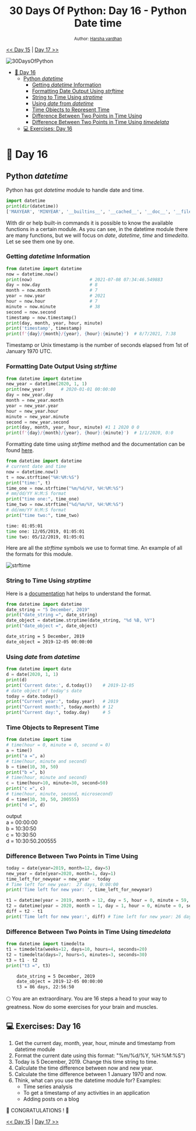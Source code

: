 <div align="center">
  <h1> 30 Days Of Python: Day 16 - Python Date time </h1>


  <sub>Author:
  <a href="https://www.linkedin.com/in/harsha-upadrasta-a33a461a2/" target="_blank">Harsha vardhan</a><br>
  <small></small>
  </sub>

</div>

[<< Day 15](../15_Day_Python_type_errors/15_python_type_errors.md) | [Day 17 >>](../17_Day_Exception_handling/17_exception_handling.md)

![30DaysOfPython](../images/30DaysOfPython_banner3@2x.png)
- [📘 Day 16](#-day-16)
  - [Python *datetime*](#python-datetime)
    - [Getting *datetime* Information](#getting-datetime-information)
    - [Formatting Date Output Using *strftime*](#formatting-date-output-using-strftime)
    - [String to Time Using *strptime*](#string-to-time-using-strptime)
    - [Using *date* from *datetime*](#using-date-from-datetime)
    - [Time Objects to Represent Time](#time-objects-to-represent-time)
    - [Difference Between Two Points in Time Using](#difference-between-two-points-in-time-using)
    - [Difference Between Two Points in Time Using *timedelata*](#difference-between-two-points-in-time-using-timedelata)
  - [💻 Exercises: Day 16](#-exercises-day-16)
# 📘 Day 16

## Python *datetime*

Python has got _datetime_ module to handle date and time.

```py
import datetime
print(dir(datetime))
['MAXYEAR', 'MINYEAR', '__builtins__', '__cached__', '__doc__', '__file__', '__loader__', '__name__', '__package__', '__spec__', 'date', 'datetime', 'datetime_CAPI', 'sys', 'time', 'timedelta', 'timezone', 'tzinfo']
```

With dir or help built-in commands it is possible to know the available functions in a certain module. As you can see, in the datetime module there are many functions, but we will focus on _date_, _datetime_, _time_ and _timedelta_. Let se see them one by one.

### Getting *datetime* Information

```py
from datetime import datetime
now = datetime.now()
print(now)                      # 2021-07-08 07:34:46.549883
day = now.day                   # 8
month = now.month               # 7
year = now.year                 # 2021
hour = now.hour                 # 7
minute = now.minute             # 38
second = now.second
timestamp = now.timestamp()
print(day, month, year, hour, minute)
print('timestamp', timestamp)
print(f'{day}/{month}/{year}, {hour}:{minute}')  # 8/7/2021, 7:38
```

Timestamp or Unix timestamp is the number of seconds elapsed from 1st of January 1970 UTC.

### Formatting Date Output Using *strftime*

```py
from datetime import datetime
new_year = datetime(2020, 1, 1)
print(new_year)      # 2020-01-01 00:00:00
day = new_year.day
month = new_year.month
year = new_year.year
hour = new_year.hour
minute = new_year.minute
second = new_year.second
print(day, month, year, hour, minute) #1 1 2020 0 0
print(f'{day}/{month}/{year}, {hour}:{minute}')  # 1/1/2020, 0:0

```

Formatting date time using *strftime* method and the documentation can be found [here](https://strftime.org/).

```py
from datetime import datetime
# current date and time
now = datetime.now()
t = now.strftime("%H:%M:%S")
print("time:", t)
time_one = now.strftime("%m/%d/%Y, %H:%M:%S")
# mm/dd/YY H:M:S format
print("time one:", time_one)
time_two = now.strftime("%d/%m/%Y, %H:%M:%S")
# dd/mm/YY H:M:S format
print("time two:", time_two)
```

```sh
time: 01:05:01
time one: 12/05/2019, 01:05:01
time two: 05/12/2019, 01:05:01
```

Here are all the _strftime_ symbols we use to format time. An example of all the formats for this module.

![strftime](../images/strftime.png)

### String to Time Using *strptime*
Here is a [documentation](https://www.programiz.com/python-programming/datetime/strptimet) hat helps to understand the format. 

```py
from datetime import datetime
date_string = "5 December, 2019"
print("date_string =", date_string)
date_object = datetime.strptime(date_string, "%d %B, %Y")
print("date_object =", date_object)
```

```sh
date_string = 5 December, 2019
date_object = 2019-12-05 00:00:00
```

### Using *date* from *datetime*

```py
from datetime import date
d = date(2020, 1, 1)
print(d)
print('Current date:', d.today())    # 2019-12-05
# date object of today's date
today = date.today()
print("Current year:", today.year)   # 2019
print("Current month:", today.month) # 12
print("Current day:", today.day)     # 5
```

### Time Objects to Represent Time

```py
from datetime import time
# time(hour = 0, minute = 0, second = 0)
a = time()
print("a =", a)
# time(hour, minute and second)
b = time(10, 30, 50)
print("b =", b)
# time(hour, minute and second)
c = time(hour=10, minute=30, second=50)
print("c =", c)
# time(hour, minute, second, microsecond)
d = time(10, 30, 50, 200555)
print("d =", d)
```

output  
a = 00:00:00  
b = 10:30:50  
c = 10:30:50  
d = 10:30:50.200555

### Difference Between Two Points in Time Using

```py
today = date(year=2019, month=12, day=5)
new_year = date(year=2020, month=1, day=1)
time_left_for_newyear = new_year - today
# Time left for new year:  27 days, 0:00:00
print('Time left for new year: ', time_left_for_newyear)

t1 = datetime(year = 2019, month = 12, day = 5, hour = 0, minute = 59, second = 0)
t2 = datetime(year = 2020, month = 1, day = 1, hour = 0, minute = 0, second = 0)
diff = t2 - t1
print('Time left for new year:', diff) # Time left for new year: 26 days, 23: 01: 00
```

### Difference Between Two Points in Time Using *timedelata*

```py
from datetime import timedelta
t1 = timedelta(weeks=12, days=10, hours=4, seconds=20)
t2 = timedelta(days=7, hours=5, minutes=3, seconds=30)
t3 = t1 - t2
print("t3 =", t3)
```

```sh
    date_string = 5 December, 2019
    date_object = 2019-12-05 00:00:00
    t3 = 86 days, 22:56:50
```

🌕 You are an extraordinary. You are 16 steps a head to your way to greatness. Now do some exercises for your brain and muscles.

## 💻 Exercises: Day 16

1. Get the current day, month, year, hour, minute and timestamp from datetime module
1. Format the current date using this format: "%m/%d/%Y, %H:%M:%S")
1. Today is 5 December, 2019. Change this time string to time.
1. Calculate the time difference between now and new year.
1. Calculate the time difference between 1 January 1970 and now.
1. Think, what can you use the datetime module for? Examples:
   - Time series analysis
   - To get a timestamp of any activities in an application
   - Adding posts on a blog 

🎉 CONGRATULATIONS ! 🎉

[<< Day 15](../15_Day_Python_type_errors/15_python_type_errors.md) | [Day 17 >>](../17_Day_Exception_handling/17_exception_handling.md)
